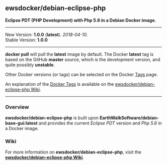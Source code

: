 ## ewsdocker/debian-eclipse-php  

__Eclipse PDT (PHP Development) with Php 5.6 in a Debian Docker image.__  

____
New Version: **1.0.0** (**latest**). _2018-04-10_.  
Stable Version: **1.0.0**
_____________________

**docker pull** will pull the **latest** image by default.  The Docker **latest** tag is based on the GitHub **master** source, which is the development version, and quite possibly **unstable**.  

Other Docker versions (or tags) can be selected on the Docker [Tags](https://hub.docker.com/r/ewsdocker/debian-eclipse-php/tags/) page.  

An explanation of the [Docker Tags](https://github.com/ewsdocker/debian-eclipse-php/wiki/DockerTags) is available on the [ewsdocker/debian-eclipse-php Wiki](https://github.com/ewsdocker/debian-eclipse-php/wiki).
____

### Overview  

__ewsdocker/debian-eclipse-php__ is built upon __EarthWalkSoftware/debian-base-gui:latest__ and provides
the current _Eclipse PDT_ version and _Php 5.6_ in a Docker image.  

### Wiki  

For more information on __ewsdocker/debian-eclipse-php__, visit the
[__ewsdocker/debian-eclipse-php Wiki__](https://github.com/ewsdocker/debian-eclipse-php/wiki).  

